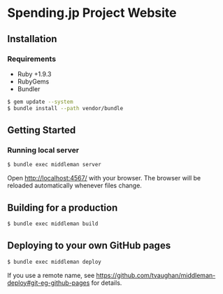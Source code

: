# Spending.jp Project Website

## Installation

### Requirements

* Ruby +1.9.3
* RubyGems
* Bundler

```bash
$ gem update --system
$ bundle install --path vendor/bundle
```

## Getting Started

### Running local server

```bash
$ bundle exec middleman server
```

Open [http://localhost:4567/](http://localhost:4567/) with your browser. The browser will be reloaded automatically whenever files change.

## Building for a production

```bash
$ bundle exec middleman build
```

## Deploying to your own GitHub pages

```bash
$ bundle exec middleman deploy
```

If you use a remote name, see https://github.com/tvaughan/middleman-deploy#git-eg-github-pages for details.
